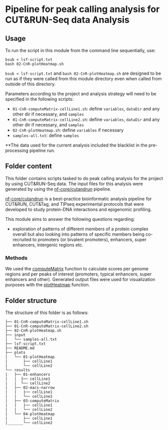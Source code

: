 # Pipeline for peak calling analysis for CUT&RUN-Seq data Analysis

## Usage

To run the script in this module from the command line sequentially, use:

```
bsub < lsf-script.txt
bash 02-CnR-plotHeatmap.sh
```

`bsub < lsf-script.txt` and `bash 02-CnR-plotHeatmap.sh` are designed to be run as if they were called from this module directory even when called from outside of this directory.

Parameters according to the project and analysis strategy will need to be specified in the following scripts:
- `01-CnR-computeMatrix-cellLine1.sh`: define `variables`, `dataDir` and any other dir if necessary, and `samples`
- `01-CnR-computeMatrix-cellLine2.sh`: define `variables`, `dataDir` and any other dir if necessary, and `samples`
- `02-CnR-plotHeatmap.sh`: define `variables` if necessary
- `samples-all.txt`: define `samples`

**The data used for the current analysis included the blacklist in the pre-processing pipeline run.


## Folder content
This folder contains scripts tasked to do peak calling analysis for the project by using CUT&RUN-Seq data. The input files for this analysis were generated by using the [nf-core/cutandrun](https://nf-co.re/cutandrun/3.2.2/) pipeline.

[nf-core/cutandrun](https://nf-co.re/cutandrun/3.2.2/) is a best-practice bioinformatic analysis pipeline for CUT&RUN, CUT&Tag, and TIPseq experimental protocols that were developed to study protein-DNA interactions and epigenomic profiling.

This module aims to answer the following questions regarding:
- exploration of patterns of different members of a protein complex overall but also looking into patterns of specific members being co-recruited to promoters (or bivalent promoters), enhancers, super enhancers, intergenic regions etc.
 
### Methods

We used the [computeMatrix](https://deeptools.readthedocs.io/en/develop/content/tools/computeMatrix.html) function to calculate scores per genome regions and per peaks of interest (promoters, typical enhancers, super enhancers and other). Generated output files were used for visualization purposes with the [plotHeatmap](https://deeptools.readthedocs.io/en/develop/content/tools/plotHeatmap.html#plotheatmap) function. 


## Folder structure 

The structure of this folder is as follows:

```
├── 01-CnR-computeMatrix-cellLine1.sh
├── 01-CnR-computeMatrix-cellLine2.sh
├── 02-CnR-plotHeatmap.sh
├── input
|   └── samples-all.txt
├── lsf-script.txt
├── README.md
├── plots
|   └── 01-plotHeatmap
|       ├── cellLine1
|       └── cellLine2
└── results
|   ├── 01-enhancers
|   |  ├── cellLine1
|   |  └── cellLine2
|   ├── 02-macs-narrow
|   |   ├── cellLine1
|   |   └── cellLine2
|   ├── 03-computeMatrix
|   |   ├── cellLine1
|   |   └── cellLine2
|   └── 04-plotHeatmap
|       ├── cellLine1
|_______└── cellLine2
```

